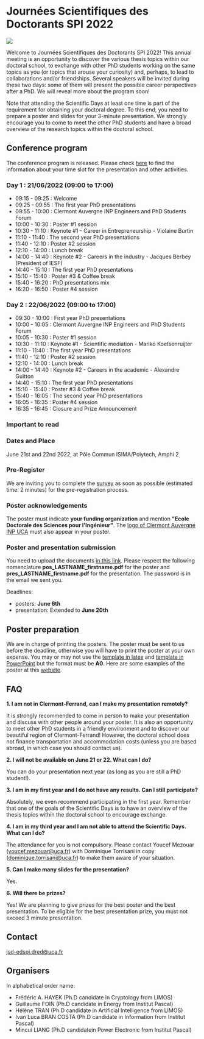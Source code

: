 # Journées Scientifiques des Doctorants SPI 2022

<img align="center" src="JSD-grand.png">

Welcome to Journées Scientifiques des Doctorants SPI 2022! This annual meeting is an opportunity to discover the various thesis topics within our doctoral school, to exchange with other PhD students working on the same topics as you (or topics that arouse your curiosity) and, perhaps, to lead to collaborations and/or friendships. Several speakers will be invited during these two days: some of them will present the possible career perspectives after a PhD. We will reveal more about the program soon! 

Note that attending the Scientific Days at least one time is part of the requirement for obtaining your doctoral degree. To this end, you need to prepare a poster and slides for your 3-minute presentation. We strongly encourage you to come to meet the other PhD students and have a broad overview of the research topics within the doctoral school.

## Conference program

The conference program is released. Please check [here](JSD-SPI22_program.pdf) to find the information about your time slot for the presentation and other activities. 

### Day 1 : 21/06/2022 (09:00 to 17:00)
- 09:15 - 09:25 : Welcome
- 09:25 - 09:55 : The first year PhD presentations
- 09:55 - 10:00 : Clermont Auvergne INP Engineers and PhD Students Forum
- 10:00 - 10:30 : Poster #1 session
- 10:30 - 11:10 : Keynote #1 - Career in Entrepreneurship - Violaine Burtin 
- 11:10 - 11:40 : The second year PhD presentations
- 11:40 - 12:10 : Poster #2 session
- 12:10 - 14:00 : Lunch break
- 14:00 - 14:40 : Keynote #2 - Careers in the industry - Jacques Berbey (President of IESF)
- 14:40 - 15:10 : The first year PhD presentations
- 15:10 - 15:40 : Poster #3 & Coffee break 
- 15:40 - 16:20 : PhD presentations mix
- 16:20 - 16:50 : Poster #4 session

### Day 2 : 22/06/2022 (09:00 to 17:00)
- 09:30 - 10:00 : First year PhD presentations 
- 10:00 - 10:05 : Clermont Auvergne INP Engineers and PhD Students Forum
- 10:05 - 10:30 : Poster #1 session
- 10:30 - 11:10 : Keynote #1 - Scientific mediation - Mariko Koetsenruijter
- 11:10 - 11:40 : The first year PhD presentations
- 11:40 - 12:10 : Poster #2 session
- 12:10 - 14:00 : Lunch break
- 14:00 - 14:40 : Keynote #2 - Careers in the academic - Alexandre Guitton
- 14:40 - 15:10 : The first year PhD presentations
- 15:10 - 15:40 : Poster #3 & Coffee break 
- 15:40 - 16:05 : The second year PhD presentations
- 16:05 - 16:35 : Poster #4 session
- 16:35 - 16:45 : Closure and Prize Announcement 



### Important to read

### Dates and Place
June 21st and 22nd 2022, at Pôle Commun ISIMA/Polytech, Amphi 2

### Pre-Register

We are inviting you to complete the [survey](https://framaforms.org/participation-aux-journees-scientifiques-des-doctorants-1652653658)
as soon as possible (estimated time: 2 minutes) for the pre-registration process. 

### Poster acknowledgements

The poster must indicate **your funding organization** and mention **"Ecole Doctorale des Sciences pour l'Ingénieur"**. The [logo of Clermont Auvergne INP UCA](logo-CA-INP.png) must also appear in your poster.

### Poster and presentation submission

You need to upload the documents [in this link](https://drive.uca.fr/u/d/4d609caa717b421599ef/). Please respect the following nomenclature **pos_LASTNAME_firstname.pdf** for the poster and **pres_LASTNAME_firstname.pdf** for the presentation. The password is in the email we sent you. 

Deadlines:
- posters: **June 6th**
- presentation: Extended to **June 20th**

## Poster preparation

We are in charge of printing the posters. The poster must be sent to us before the deadline, otherwise you will have to print the poster at your own expense. You may or may not use the [template in latex](A0_Vertical_Template-latex.zip) and [template in PowerPoint](A0_Vertical_Template.pptx) but the format must be **A0**. Here are some examples of the poster at this [website](https://spi.ed.uca.fr/inscription-obligations/obligations/journee-scientifique-de-led-spi).


## FAQ

**1. I am not in Clermont-Ferrand, can I make my presentation remotely?**

It is strongly recommended to come in person to make your presentation and discuss with other people around your poster. It is also an opportunity to meet other PhD students in a friendly environment and to discover our beautiful region of Clermont-Ferrand! However, the doctoral school does not finance transportation and accommodation costs (unless you are based abroad, in which case you should contact us).

**2. I will not be available on June 21 or 22. What can I do?**

You can do your presentation next year (as long as you are still a PhD student!).

**3. I am in my first year and I do not have any results. Can I still participate?**

Absolutely, we even recommend participating in the first year. Remember that one of the goals of the Scientific Days is to have an overview of the thesis topics within the doctoral school to encourage exchange.

**4. I am in my third year and I am not able to attend the Scientific Days. What can I do?**

The attendance for you is not compulsory. Please contact Youcef Mezouar (youcef.mezouar@uca.fr) with Dominique Torrisani in copy (dominique.torrisani@uca.fr) to make them aware of your situation.

**5. Can I make many slides for the presentation?**

Yes.

**6. Will there be prizes?**

Yes! We are planning to give prizes for the best poster and the best presentation. To be eligible for the best presentation prize, you must not exceed 3 minute presentation.


## Contact
jsd-edspi.dred@uca.fr

## Organisers 

In alphabetical order name:

- Frédéric A. HAYEK (Ph.D candidate in Cryptology from LIMOS)
- Guillaume FOIN (Ph.D candidate in Energy from Institut Pascal)
- Hélène TRAN (Ph.D candidate in Artificial Intelligence from LIMOS)
- Ivan Luca BRAN COSTA (Ph.D candidate in Information from Institut Pascal)
- Mincui LIANG (Ph.D candidatein Power Electronic from Institut Pascal)


